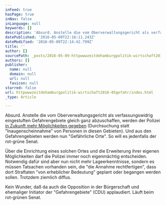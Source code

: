 ```yaml
---
inFeed: true
hasPage: true
inNav: false
inLanguage: null
keywords: []
description: 'Absurd. Anstelle die vom Oberverwaltungsgericht als verfassungswidrig eingestuften Gefahrengebiete gleich ganz abzuschaffen, werden der Polizei in Zukunft mehr Möglichkeiten gegeben (Durchsuchung statt "Inaugenscheinnahme" von Personen in diesen Gebieten). Und aus den Gefahrengebieten werden nun "Gefährliche Orte". So will es jedenfalls der rot-grüne Senat.'
datePublished: '2016-05-09T22:16:11.243Z'
dateModified: '2016-05-09T22:14:42.799Z'
title: ''
author: []
sourcePath: _posts/2016-05-09-httpwwwzeitdehamburgpolitik-wirtschaft2016-05gefahr.md
authors: []
publisher:
  name: null
  domain: null
  url: null
  favicon: null
starred: false
url: httpwwwzeitdehamburgpolitik-wirtschaft2016-05gefahr/index.html
_type: Article

---
```

Absurd. Anstelle die vom Oberverwaltungsgericht als verfassungswidrig eingestuften Gefahrengebiete gleich ganz abzuschaffen, werden der Polizei [in Zukunft mehr Möglichkeiten gegeben][0] (Durchsuchung statt "Inaugenscheinnahme" von Personen in diesen Gebieten). Und aus den Gefahrengebieten werden nun "Gefährliche Orte". So will es jedenfalls der rot-grüne Senat.

Über die Einrichtung eines solchen Ortes und die Erweiterung ihrer eigenen Möglichkeiten darf die Polizei immer noch eigenmächtig entscheiden. Notwendig dafür sind aber nun nicht mehr Lageerkenntnisse, sondern es müssen Tatsachen vorhanden sein, die "die Annahme rechtfertigen", dass dort Straftaten "von erheblicher Bedeutung" geplant oder begangen werden sollen. Trotzdem ziemlich diffus.

Kein Wunder, daß da auch die Opposition in der Bürgerschaft und ehemaliger Initiator der "Gefahrengebiete" (CDU) applaudiert. Läuft beim rot-grünen Senat. 

[0]: http://www.zeit.de/hamburg/politik-wirtschaft/2016-05/gefahrengebiete-abschaffung-hamburg-proteste-gesetzesaenderung/komplettansicht